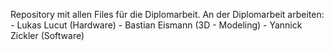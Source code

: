 Repository mit allen Files für die Diplomarbeit. An der Diplomarbeit arbeiten:
    - Lukas Lucut     (Hardware)
    - Bastian Eismann (3D - Modeling)
    - Yannick Zickler (Software)